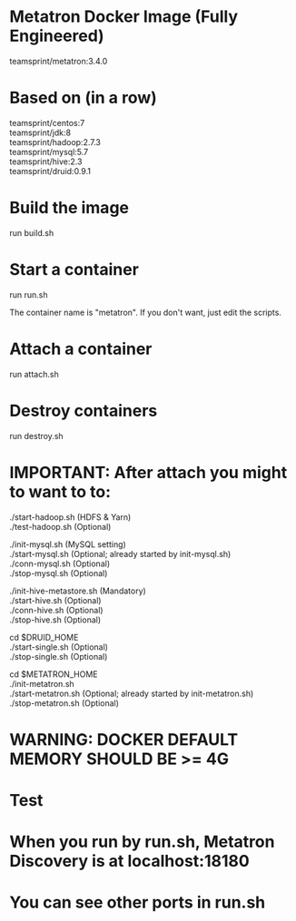 # Metatron Docker Image (Fully Engineered)

teamsprint/metatron:3.4.0

# Based on (in a row)

teamsprint/centos:7<br/>
teamsprint/jdk:8<br/>
teamsprint/hadoop:2.7.3<br/>
teamsprint/mysql:5.7<br/>
teamsprint/hive:2.3<br/>
teamsprint/druid:0.9.1<br/>

# Build the image

run build.sh

# Start a container

run run.sh

The container name is "metatron". If you don't want, just edit the scripts.

# Attach a container

run attach.sh

# Destroy containers

run destroy.sh

# IMPORTANT: After attach you might to want to to:
./start-hadoop.sh (HDFS & Yarn)<br/>
./test-hadoop.sh (Optional)<br/>

./init-mysql.sh (MySQL setting)<br/>
./start-mysql.sh (Optional; already started by init-mysql.sh)<br/>
./conn-mysql.sh (Optional)<br/>
./stop-mysql.sh (Optional)<br/>

./init-hive-metastore.sh (Mandatory)<br/>
./start-hive.sh (Optional)<br/>
./conn-hive.sh (Optional)<br/>
./stop-hive.sh (Optional)<br/>

cd $DRUID_HOME<br/>
./start-single.sh (Optional)<br/>
./stop-single.sh (Optional)<br/>

cd $METATRON_HOME<br/>
./init-metatron.sh<br/>
./start-metatron.sh (Optional; already started by init-metatron.sh)<br/>
./stop-metatron.sh (Optional)<br/>

# WARNING: DOCKER DEFAULT MEMORY SHOULD BE >= 4G

# Test
# When you run by run.sh, Metatron Discovery is at localhost:18180
# You can see other ports in run.sh

